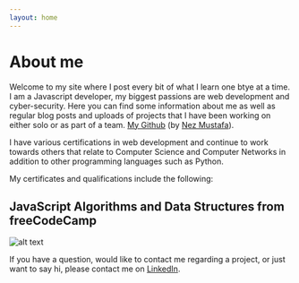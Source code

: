 ```yaml
---
layout: home
---
```

# About me

Welcome to my site where I post every bit of what I learn one btye at a time. I am a Javascript developer, my biggest passions are web development and cyber-security. Here you can find some information about me as well as regular blog posts and uploads of projects that I have been working on either solo or as part of a team. [My Github](https://github.com/nezmustafa123) (by [Nez Mustafa](https://www.linkedin.com/in/nezih-dogruer-16b48918/)).



I have various certifications in web development and continue to work towards others that relate to Computer Science and Computer Networks in addition to other programming languages such as Python.


My certificates and qualifications include the following:

## JavaScript Algorithms and Data Structures from freeCodeCamp

![alt text](https://www.freecodecamp.org/certification/nezmustafa123/javascript-algorithms-and-data-structures "Javascript Algorithms Certificate")






If you have a question, would like to contact me regarding a project, or just want to say hi, please contact me on [LinkedIn](https://www.linkedin.com/in/nezih-dogruer-16b48918/).
